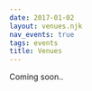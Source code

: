 ```yaml
---
date: 2017-01-02
layout: venues.njk
nav_events: true
tags: events
title: Venues
---
```

Coming soon..